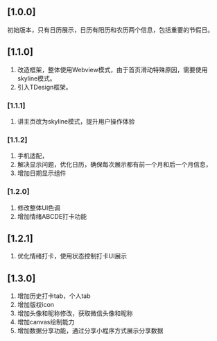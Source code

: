 ## [1.0.0]
初始版本，只有日历展示，日历有阳历和农历两个信息，包括重要的节假日。

## [1.1.0]
1. 改造框架，整体使用Webview模式，由于首页滑动特殊原因，需要使用skyline模式。
2. 引入TDesign框架。

### [1.1.1]
1. 讲主页改为skyline模式，提升用户操作体验

### [1.1.2]
1. 手机适配，
2. 解决显示问题，优化日历，确保每次展示都有前一个月和后一个月信息，
3. 增加日期显示组件

### [1.2.0]
1. 修改整体UI色调
2. 增加情绪ABCDE打卡功能

## [1.2.1]
1. 优化情绪打卡，使用状态控制打卡UI展示

## [1.3.0]
1. 增加历史打卡tab，个人tab
2. 增加版权icon
3. 增加头像和昵称修改，获取微信头像和昵称
4. 增加canvas绘制能力
5. 增加数据分享功能，通过分享小程序方式展示分享数据